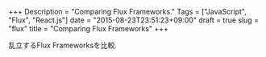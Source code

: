 +++
Description = "Comparing Flux Frameworks."
Tags = ["JavaScript", "Flux", "React.js"]
date = "2015-08-23T23:51:23+09:00"
draft = true
slug = "flux"
title = "Comparing Flux Frameworks"
+++

乱立するFlux Frameworksを比較.

<!--more-->
